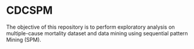 # CDCSPM
The objective of this repository is to perform exploratory analysis on multiple-cause mortality dataset and data mining using sequential pattern Mining (SPM).

